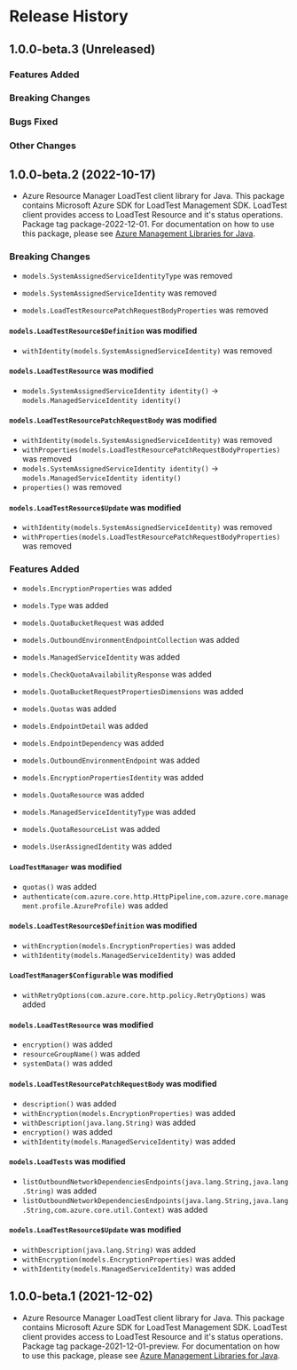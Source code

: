 # Release History

## 1.0.0-beta.3 (Unreleased)

### Features Added

### Breaking Changes

### Bugs Fixed

### Other Changes

## 1.0.0-beta.2 (2022-10-17)

- Azure Resource Manager LoadTest client library for Java. This package contains Microsoft Azure SDK for LoadTest Management SDK. LoadTest client provides access to LoadTest Resource and it's status operations. Package tag package-2022-12-01. For documentation on how to use this package, please see [Azure Management Libraries for Java](https://aka.ms/azsdk/java/mgmt).

### Breaking Changes

* `models.SystemAssignedServiceIdentityType` was removed

* `models.SystemAssignedServiceIdentity` was removed

* `models.LoadTestResourcePatchRequestBodyProperties` was removed

#### `models.LoadTestResource$Definition` was modified

* `withIdentity(models.SystemAssignedServiceIdentity)` was removed

#### `models.LoadTestResource` was modified

* `models.SystemAssignedServiceIdentity identity()` -> `models.ManagedServiceIdentity identity()`

#### `models.LoadTestResourcePatchRequestBody` was modified

* `withIdentity(models.SystemAssignedServiceIdentity)` was removed
* `withProperties(models.LoadTestResourcePatchRequestBodyProperties)` was removed
* `models.SystemAssignedServiceIdentity identity()` -> `models.ManagedServiceIdentity identity()`
* `properties()` was removed

#### `models.LoadTestResource$Update` was modified

* `withIdentity(models.SystemAssignedServiceIdentity)` was removed
* `withProperties(models.LoadTestResourcePatchRequestBodyProperties)` was removed

### Features Added

* `models.EncryptionProperties` was added

* `models.Type` was added

* `models.QuotaBucketRequest` was added

* `models.OutboundEnvironmentEndpointCollection` was added

* `models.ManagedServiceIdentity` was added

* `models.CheckQuotaAvailabilityResponse` was added

* `models.QuotaBucketRequestPropertiesDimensions` was added

* `models.Quotas` was added

* `models.EndpointDetail` was added

* `models.EndpointDependency` was added

* `models.OutboundEnvironmentEndpoint` was added

* `models.EncryptionPropertiesIdentity` was added

* `models.QuotaResource` was added

* `models.ManagedServiceIdentityType` was added

* `models.QuotaResourceList` was added

* `models.UserAssignedIdentity` was added

#### `LoadTestManager` was modified

* `quotas()` was added
* `authenticate(com.azure.core.http.HttpPipeline,com.azure.core.management.profile.AzureProfile)` was added

#### `models.LoadTestResource$Definition` was modified

* `withEncryption(models.EncryptionProperties)` was added
* `withIdentity(models.ManagedServiceIdentity)` was added

#### `LoadTestManager$Configurable` was modified

* `withRetryOptions(com.azure.core.http.policy.RetryOptions)` was added

#### `models.LoadTestResource` was modified

* `encryption()` was added
* `resourceGroupName()` was added
* `systemData()` was added

#### `models.LoadTestResourcePatchRequestBody` was modified

* `description()` was added
* `withEncryption(models.EncryptionProperties)` was added
* `withDescription(java.lang.String)` was added
* `encryption()` was added
* `withIdentity(models.ManagedServiceIdentity)` was added

#### `models.LoadTests` was modified

* `listOutboundNetworkDependenciesEndpoints(java.lang.String,java.lang.String)` was added
* `listOutboundNetworkDependenciesEndpoints(java.lang.String,java.lang.String,com.azure.core.util.Context)` was added

#### `models.LoadTestResource$Update` was modified

* `withDescription(java.lang.String)` was added
* `withEncryption(models.EncryptionProperties)` was added
* `withIdentity(models.ManagedServiceIdentity)` was added

## 1.0.0-beta.1 (2021-12-02)

- Azure Resource Manager LoadTest client library for Java. This package contains Microsoft Azure SDK for LoadTest Management SDK. LoadTest client provides access to LoadTest Resource and it's status operations. Package tag package-2021-12-01-preview. For documentation on how to use this package, please see [Azure Management Libraries for Java](https://aka.ms/azsdk/java/mgmt).